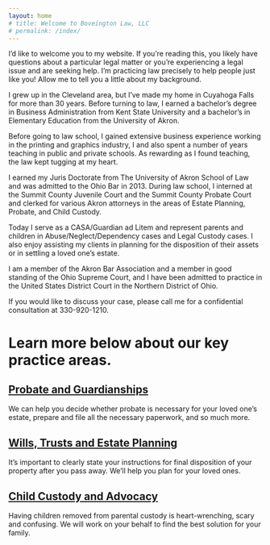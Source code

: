 ```yaml
---
layout: home
# title: Welcome to Boveington Law, LLC
# permalink: /index/
---
```


I’d like to welcome you to my website. If you’re reading this, you likely have questions about a particular legal matter or you’re experiencing a legal issue and are seeking help. I’m practicing law precisely to help people just like you! Allow me to tell you a little about my background.

I grew up in the Cleveland area, but I’ve made my home in Cuyahoga Falls for more than 30 years. Before turning to law, I earned a bachelor’s degree in Business Administration from Kent State University and a bachelor’s in Elementary Education from the University of Akron.

Before going to law school, I gained extensive business experience working in the printing and graphics industry, I and also spent a number of years teaching in public and private schools. As rewarding as I found teaching, the law kept tugging at my heart.

I earned my Juris Doctorate from The University of Akron School of Law and was admitted to the Ohio Bar in 2013. During law school, I interned at the Summit County Juvenile Court and the Summit County Probate Court and clerked for various Akron attorneys in the areas of Estate Planning, Probate, and Child Custody.

Today I serve as a CASA/Guardian ad Litem and represent parents and children in Abuse/Neglect/Dependency cases and Legal Custody cases. I also enjoy assisting my clients in planning for the disposition of their assets or in settling a loved one’s estate.

I am a member of the Akron Bar Association and a member in good standing of the Ohio Supreme Court, and I have been admitted to practice in the United States District Court in the Northern District of Ohio.

If you would like to discuss your case, please call me for a confidential consultation at 330-920-1210.

# Learn more below about our key practice areas.

## [Probate and Guardianships](./probate-court-matters)
We can help you decide whether probate is necessary for your loved one’s estate, prepare and file all the necessary paperwork, and so much more.

## [Wills, Trusts and Estate Planning](./estate-planning)
It’s important to clearly state your instructions for final disposition of your property after you pass away. We’ll help you plan for your loved ones.

## [Child Custody and Advocacy](./juvenile-court-matters)
Having children removed from parental custody is heart-wrenching, scary and confusing. We will work on your behalf to find the best solution for your family.